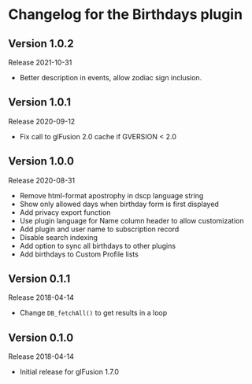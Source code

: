 # Changelog for the Birthdays plugin

## Version 1.0.2
Release 2021-10-31
- Better description in events, allow zodiac sign inclusion.

## Version 1.0.1
Release 2020-09-12
- Fix call to glFusion 2.0 cache if GVERSION < 2.0

## Version 1.0.0
Release 2020-08-31
- Remove html-format apostrophy in dscp language string
- Show only allowed days when birthday form is first displayed
- Add privacy export function
- Use plugin language for Name column header to allow customization
- Add plugin and user name to subscription record
- Disable search indexing
- Add option to sync all birthdays to other plugins
- Add birthdays to Custom Profile lists

## Version 0.1.1
Release 2018-04-14
- Change `DB_fetchAll()` to get results in a loop

## Version 0.1.0
Release 2018-04-14
- Initial release for glFusion 1.7.0
